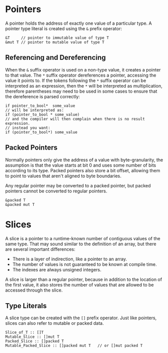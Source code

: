 # Pointers
A pointer holds the address of exactly one value of a particular type.  A pointer type literal is created using the `&` prefix operator:
```foot
&T     // pointer to immutable value of type T
&mut T // pointer to mutable value of type T
```

## Referencing and Dereferencing
When the `&` suffix operator is used on a non-type value, it creates a pointer to that value.  The `*` suffix operator dereferences a pointer, accessing the value it points to.  If the tokens following the `*` suffix operator can be interpreted as an expression, then the `*` will be interpreted as multiplication, therefore parentheses may need to be used in some cases to ensure that the dereference is parsed correctly:
```foot
if pointer_to_bool*  some_value
// will be interpreted as:
if (pointer_to_bool * some_value)
// and the compiler will then complain when there is no result expression.
// instead you want:
if (pointer_to_bool*) some_value
```

## Packed Pointers
Normally pointers only give the address of a value with byte-granularity, the assumption is that the value starts at bit 0 and uses some number of bits according to its type.  Packed pointers also store a bit offset, allowing them to point to values that aren't aligned to byte boundaries.

Any regular pointer may be converted to a packed pointer, but packed pointers cannot be converted to regular pointers.

```foot
&packed T
&packed mut T
```

# Slices
A slice is a pointer to a runtime-known number of contiguous values of the same type.  That may sound similar to the definition of an array, but there are several important differences:
* There is a layer of indirection, like a pointer to an array.
* The number of values is not guaranteed to be known at compile time.
* The indexes are always unsigned integers.

A slice is larger than a regular pointer, because in addition to the location of the first value, it also stores the number of values that are allowed to be accessed through the slice.

## Type Literals
A slice type can be created with the `[]` prefix operator.  Just like pointers, slices can also refer to mutable or packed data.
```foot
Slice_of_T :: []T
Mutable_Slice :: []mut T
Packed_Slice :: []packed T
Mutable_Packed_Slice :: []packed mut T   // or []mut packed T
```
